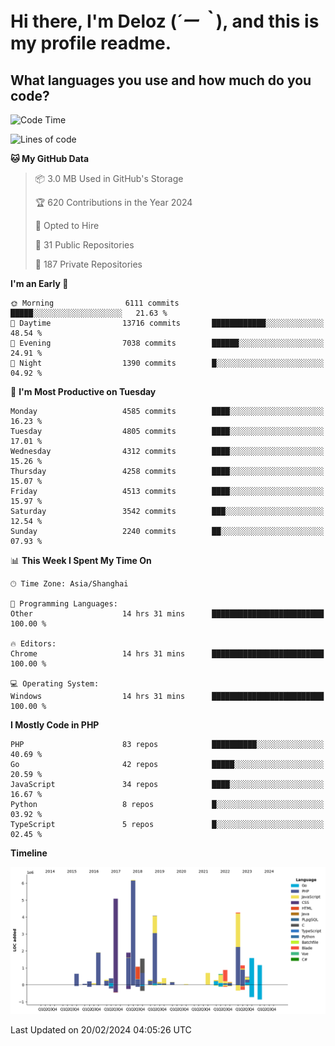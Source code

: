 # **Hi there, I'm Deloz (*´ー｀*), and this is my profile readme.**

## **What languages you use and how much do you code?**

<!--START_SECTION:waka-->
![Code Time](http://img.shields.io/badge/Code%20Time-3%2C333%20hrs%209%20mins-blue)

![Lines of code](https://img.shields.io/badge/From%20Hello%20World%20I%27ve%20Written-35.6%20million%20lines%20of%20code-blue)

**🐱 My GitHub Data** 

> 📦 3.0 MB Used in GitHub's Storage 
 > 
> 🏆 620 Contributions in the Year 2024
 > 
> 💼 Opted to Hire
 > 
> 📜 31 Public Repositories 
 > 
> 🔑 187 Private Repositories 
 > 
**I'm an Early 🐤** 

```text
🌞 Morning                6111 commits        █████░░░░░░░░░░░░░░░░░░░░   21.63 % 
🌆 Daytime                13716 commits       ████████████░░░░░░░░░░░░░   48.54 % 
🌃 Evening                7038 commits        ██████░░░░░░░░░░░░░░░░░░░   24.91 % 
🌙 Night                  1390 commits        █░░░░░░░░░░░░░░░░░░░░░░░░   04.92 % 
```
📅 **I'm Most Productive on Tuesday** 

```text
Monday                   4585 commits        ████░░░░░░░░░░░░░░░░░░░░░   16.23 % 
Tuesday                  4805 commits        ████░░░░░░░░░░░░░░░░░░░░░   17.01 % 
Wednesday                4312 commits        ████░░░░░░░░░░░░░░░░░░░░░   15.26 % 
Thursday                 4258 commits        ████░░░░░░░░░░░░░░░░░░░░░   15.07 % 
Friday                   4513 commits        ████░░░░░░░░░░░░░░░░░░░░░   15.97 % 
Saturday                 3542 commits        ███░░░░░░░░░░░░░░░░░░░░░░   12.54 % 
Sunday                   2240 commits        ██░░░░░░░░░░░░░░░░░░░░░░░   07.93 % 
```


📊 **This Week I Spent My Time On** 

```text
🕑︎ Time Zone: Asia/Shanghai

💬 Programming Languages: 
Other                    14 hrs 31 mins      █████████████████████████   100.00 % 

🔥 Editors: 
Chrome                   14 hrs 31 mins      █████████████████████████   100.00 % 

💻 Operating System: 
Windows                  14 hrs 31 mins      █████████████████████████   100.00 % 
```

**I Mostly Code in PHP** 

```text
PHP                      83 repos            ██████████░░░░░░░░░░░░░░░   40.69 % 
Go                       42 repos            █████░░░░░░░░░░░░░░░░░░░░   20.59 % 
JavaScript               34 repos            ████░░░░░░░░░░░░░░░░░░░░░   16.67 % 
Python                   8 repos             █░░░░░░░░░░░░░░░░░░░░░░░░   03.92 % 
TypeScript               5 repos             █░░░░░░░░░░░░░░░░░░░░░░░░   02.45 % 
```



**Timeline**

![Lines of Code chart](https://raw.githubusercontent.com/deloz/deloz/main/assets/bar_graph.png)


 Last Updated on 20/02/2024 04:05:26 UTC
<!--END_SECTION:waka-->
